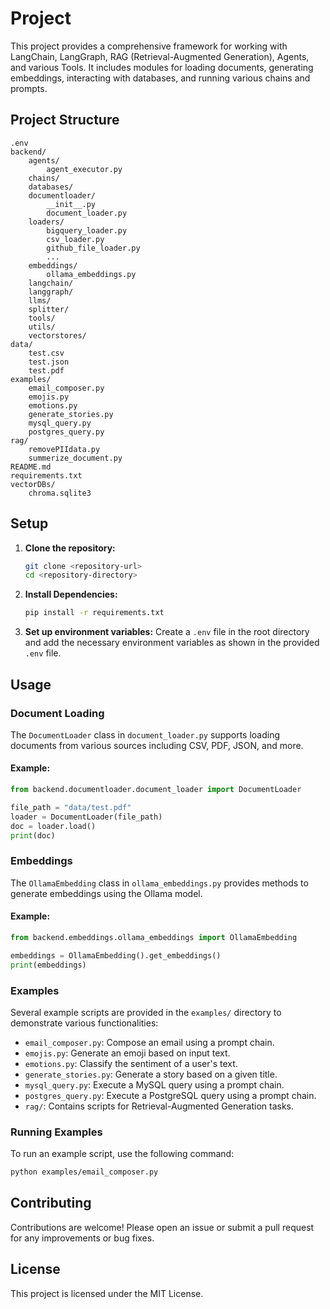 # Project

This project provides a comprehensive framework for working with LangChain, LangGraph, RAG (Retrieval-Augmented Generation), Agents, and various Tools. It includes modules for loading documents, generating embeddings, interacting with databases, and running various chains and prompts.

## Project Structure
```
.env
backend/
    agents/
        agent_executor.py
    chains/
    databases/
    documentloader/
        __init__.py
        document_loader.py
    loaders/
        bigquery_loader.py
        csv_loader.py
        github_file_loader.py
        ...
    embeddings/
        ollama_embeddings.py
    langchain/
    langgraph/
    llms/
    splitter/
    tools/
    utils/
    vectorstores/
data/
    test.csv
    test.json
    test.pdf
examples/
    email_composer.py
    emojis.py
    emotions.py
    generate_stories.py
    mysql_query.py
    postgres_query.py
rag/
    removePIIdata.py
    summerize_document.py
README.md
requirements.txt
vectorDBs/
    chroma.sqlite3
```

## Setup

1. **Clone the repository:**
   ```sh
   git clone <repository-url>
   cd <repository-directory>
   ```

2. **Install Dependencies:**
   ```sh 
   pip install -r requirements.txt
   ```

3. **Set up environment variables:**
   Create a `.env` file in the root directory and add the necessary environment variables as shown in the provided `.env` file.

## Usage

### Document Loading
The `DocumentLoader` class in `document_loader.py` supports loading documents from various sources including CSV, PDF, JSON, and more.

#### Example:
```python
from backend.documentloader.document_loader import DocumentLoader

file_path = "data/test.pdf"
loader = DocumentLoader(file_path)
doc = loader.load()
print(doc)
```

### Embeddings
The `OllamaEmbedding` class in `ollama_embeddings.py` provides methods to generate embeddings using the Ollama model.

#### Example:
```python
from backend.embeddings.ollama_embeddings import OllamaEmbedding

embeddings = OllamaEmbedding().get_embeddings()
print(embeddings)
```

### Examples
Several example scripts are provided in the `examples/` directory to demonstrate various functionalities:

- `email_composer.py`: Compose an email using a prompt chain.
- `emojis.py`: Generate an emoji based on input text.
- `emotions.py`: Classify the sentiment of a user's text.
- `generate_stories.py`: Generate a story based on a given title.
- `mysql_query.py`: Execute a MySQL query using a prompt chain.
- `postgres_query.py`: Execute a PostgreSQL query using a prompt chain.
- `rag/`: Contains scripts for Retrieval-Augmented Generation tasks.

### Running Examples
To run an example script, use the following command:

```sh
python examples/email_composer.py
```

## Contributing
Contributions are welcome! Please open an issue or submit a pull request for any improvements or bug fixes.

## License
This project is licensed under the MIT License.